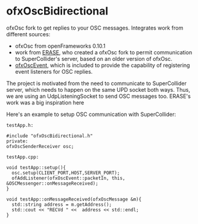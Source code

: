 # ofxOscBidirectional
ofxOsc fork to get replies to your OSC messages.
Integrates work from different sources:
- ofxOsc from openFrameworks 0.10.1
- work from [ERASE](http://www.erase.net/projects/ofxSuperCollider/), who created a ofxOsc fork to permit communication to SuperCollider's server, based on an older version of ofxOsc.
- [ofxOscEvent](https://github.com/satcy/ofxOscEvent), which is included to provide the capability of registering event listeners for OSC replies.

The project is motivated from the need to communicate to SuperCollider server, which needs to happen on the same UPD socket both ways.
Thus, we are using an UdpListeningSocket to send OSC messages too. ERASE's work was a big inspiration here

Here's an example to setup OSC communication with SuperCollider:
```
testApp.h:

#include "ofxOscBidirectional.h"
private:
ofxOscSenderReceiver osc;

testApp.cpp:

void testApp::setup(){
  osc.setup(CLIENT_PORT,HOST,SERVER_PORT);
  ofAddListener(ofxOscEvent::packetIn, this, &OSCMessenger::onMessageReceived);
}

void testApp::onMessageReceived(ofxOscMessage &m){
  std::string address = m.getAddress();
  std::cout << "RECVd " <<  address << std::endl;
}
```
